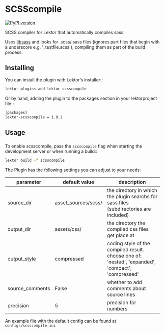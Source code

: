 # SCSScompile
[![PyPI version](https://badge.fury.io/py/lektor-scsscompile.svg)](https://badge.fury.io/py/lektor-scsscompile)

SCSS compiler for Lektor that automatically compiles sass.

Uses [libsass](https://github.com/sass/libsass-python)  and looks for .scss/.sass files (ignores part files that begin with a underscore e.g. '_testfile.scss'),
compiling them as part of the build process.

## Installing

You can install the plugin with Lektor's installer::
```bash
lektor plugins add lektor-scsscompile
```

Or by hand, adding the plugin to the packages section in your lektorproject file::
```bash
[packages]
lektor-scsscompile = 1.0.1
```

## Usage
#####

To enable scsscompile, pass the `scsscompile` flag when starting the development
server or when running a build::
```bash
lektor build -f scsscompile
```

The Plugin has the following settings you can adjust to your needs:

|parameter      |default value      |description                                                                                       |
|---------------|-------------------|--------------------------------------------------------------------------------------------------|
|source_dir     |asset_sources/scss/| the directory in which the plugin searchs for sass files (subdirectories are included)           |
|output_dir     |assets/css/        | the directory the compiled css files get place at                                                |
|output_style   |compressed         | coding style of the compiled result. choose one of: 'nested', 'expanded', 'compact', 'compressed'|
|source_comments|False              | whether to add comments about source lines                                                       |
|precision      |5                  | precision for numbers                                                                            |

An example file with the default config can be found at `configs/scsscompile.ini`
